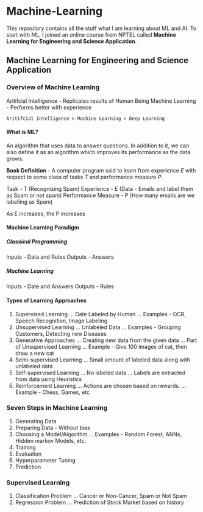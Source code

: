 # Machine-Learning
This repository contains all the stuff what I am learning about ML and AI. To start with ML, I joined an online course from NPTEL called **Machine Learning for Engineering and Science Application**.

## Machine Learning for Engineering and Science Application
### Overview of Machine Learning
Aritifcial Intelligence - Replicates results of Human Being
Machine Learning - Performs better with experience

`Aritifcial Intelligence > Machine Learning > Deep Learning`

#### What is ML?
An algorithm that uses data to answer questions. In addition to it, we can also define it as an algorithm which improves its performance as the data grows.

**Book Definition** - A computer program said to learn from experience *E* with respect to some class of tasks *T* and performance measure *P*.

Task - T                            (Recognizing Spam)
Experience - E                      (Data - Emails and label them as Spam or not spam)
Performance Measure - P             (How many emails are we labelling as Spam)

As E increases, the P increases

#### Machine Learning Paradigm
##### Classical Programming
Inputs - Data and Rules
Outputs - Answers
##### Machine Learning
Inputs - Date and Answers
Outputs - Rules

#### Types of Learning Approaches
1. Supervised Learning
... Date Labeled by Human
... Examples - OCR, Speech Recognition, Image Labeling
2. Unsupervised Learning
... Unlabeled Data
... Examples - Grouping Customers, Detecting new Diseases
3. Generative Approaches
... Creating new data from the given data
... Part of Unsupervised Learning
... Example - Give 100 images of cat, then draw a new cat
4. Semi-supervised Learning
... Small amount of labeled data along with unlabeled data
5. Self-supervised Learning
... No labeled data
... Labels are extracted from data using Heuristics
6. Reinforcement Learning
... Actions are chosen based on rewards.
... Example - Chess, Games, etc

### Seven Steps in Machine Learning
1. Generating Data
2. Preparing Data - Without bias
3. Choosing a Model/Algorithm
... Examples - Random Forest, ANNs, Hidden markov Models, etc.
4. Training
5. Evaluation
6. Hyperparameter Tuning
7. Prediction

### Supervised Learning
1. Classification Problem
... Cancer or Non-Cancer, Spam or Not Spam
2. Regression Problem
... Prediction of Stock Market based on history